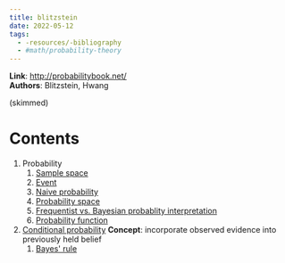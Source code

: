 ```yaml
---
title: blitzstein
date: 2022-05-12
tags:
  - -resources/-bibliography
  - #math/probability-theory 
---
```


**Link**: http://probabilitybook.net/  
**Authors**: Blitzstein, Hwang

(skimmed)

# Contents
1. Probability
    1. [Sample space](definitions/sample-space.md)
    2. [Event](definitions/event.md)
    3. [Naive probability](math/statistics/naive-probability.md)
    4. [Probability space](definitions/probability-experiment.md)
    5. [Frequentist vs. Bayesian probablity interpretation](math/statistics/frequentist-vs-bayesian.md)
    6. [Probability function](math/statistics/probability-function.md)
2. [Conditional probability](math/statistics/conditional-probability.md)
    **Concept**: incorporate observed evidence into previously held belief
    1. [Bayes' rule](math/statistics/bayes-rule.md)